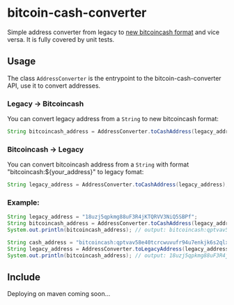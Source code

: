 bitcoin-cash-converter
============

Simple address converter from legacy to [new bitcoincash format](https://github.com/bitcoincashorg/spec/blob/master/cashaddr.md) and vice versa. It is fully covered by unit tests.

Usage
-----

The class `AddressConverter` is the entrypoint to the bitcoin-cash-converter API, use it to convert addresses.

### Legacy -> Bitcoincash

You can convert legacy address from a `String` to new bitcoincash format:

```java
String bitcoincash_address = AddressConverter.toCashAddress(legacy_address);
```

### Bitcoincash -> Legacy

You can convert bitcoincash address from a `String` with format "bitcoincash:${your_address}" to legacy fomat:

```java
String legacy_address = AddressConverter.toCashAddress(legacy_address);
```

### Example:

```java
String legacy_address = "18uzj5qpkmg88uF3R4jKTQRVV3NiQ5SBPf";
String bitcoincash_address = AddressConverter.toCashAddress(legacy_address);
System.out.println(bitcoincash_address); // output: bitcoincash:qptvav58e40tcrcwuvufr94u7enkjk6s2qlxy5uf9j

String cash_address = "bitcoincash:qptvav58e40tcrcwuvufr94u7enkjk6s2qlxy5uf9j";
String legacy_address = AddressConverter.toLegacyAddress(legacy_address);
System.out.println(bitcoincash_address); // output: 18uzj5qpkmg88uF3R4jKTQRVV3NiQ5SBPf
```

Include
-------

Deploying on maven coming soon...
